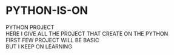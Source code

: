 # PYTHON-IS-ON
PYTHON PROJECT<BR>
HERE I GIVE ALL THE PROJECT THAT CREATE ON THE PYTHON <BR>
FIRST FEW PROJECT WILL BE BASIC <BR>
BUT I KEEP ON LEARNING <BR>
